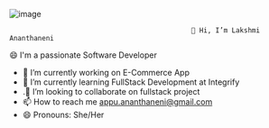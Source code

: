 ![image](https://user-images.githubusercontent.com/110815978/200298653-4c3fdbff-b1bf-4a2e-ab9b-394c9f3f7b14.png)

                                                 👋 Hi, I’m Lakshmi Ananthaneni
  😄  I'm a passionate Software Developer
- 🔭 I’m currently working on E-Commerce App
- 🌱 I’m currently learning FullStack Development at Integrify
- .👯 I’m looking to collaborate on fullstack project
- 📫 How to reach me appu.ananthaneni@gmail.com
- 😄 Pronouns: She/Her

<!--
**Lakshmi-Ananthaneni/Lakshmi-Ananthaneni** is a ✨ _special_ ✨ repository because its `README.md` (this file) appears on your GitHub profile.

-->
